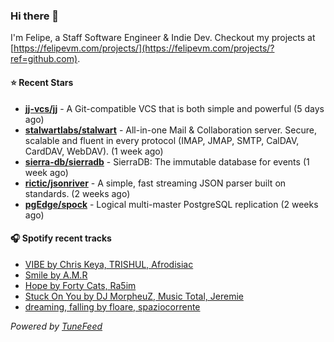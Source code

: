 ### Hi there 👋

I'm Felipe, a Staff Software Engineer & Indie Dev. Checkout my projects at [https://felipevm.com/projects/](https://felipevm.com/projects/?ref=github.com).

#### ⭐ Recent Stars
- **[jj-vcs/jj](https://github.com/jj-vcs/jj)** - A Git-compatible VCS that is both simple and powerful (5 days ago)
- **[stalwartlabs/stalwart](https://github.com/stalwartlabs/stalwart)** - All-in-one Mail &amp; Collaboration server. Secure, scalable and fluent in every protocol (IMAP, JMAP, SMTP, CalDAV, CardDAV, WebDAV). (1 week ago)
- **[sierra-db/sierradb](https://github.com/sierra-db/sierradb)** - SierraDB: The immutable database for events (1 week ago)
- **[rictic/jsonriver](https://github.com/rictic/jsonriver)** - A simple, fast streaming JSON parser built on standards. (2 weeks ago)
- **[pgEdge/spock](https://github.com/pgEdge/spock)** - Logical multi-master PostgreSQL replication (2 weeks ago)

#### 🎧 Spotify recent tracks
- [VIBE by Chris Keya, TRISHUL, Afrodisiac](https://open.spotify.com/track/4pGqc5VVeFcB4ZyQFXP1fN)
- [Smile by A.M.R](https://open.spotify.com/track/3cQ2pYZrrqTUVqrzPMDRoX)
- [Hope by Forty Cats, Ra5im](https://open.spotify.com/track/1a0SYFyOM3Vr1EEm77W2k5)
- [Stuck On You by DJ MorpheuZ, Music Total, Jeremie](https://open.spotify.com/track/2TaKvXbDSKYh1X2vuNktsW)
- [dreaming, falling by floare, spaziocorrente](https://open.spotify.com/track/1EYEXLK5HREmX5wGzr5iZ4)

_Powered by [TuneFeed](https://tunefeed.app?ref=github.com)_
